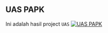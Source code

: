 ## UAS PAPK

Ini adalah hasil project `UAS`
[![UAS PAPK](https://res.cloudinary.com/marcomontalbano/image/upload/v1642244220/video_to_markdown/images/youtube--ZMzMYX7czfE-c05b58ac6eb4c4700831b2b3070cd403.jpg)](https://youtu.be/ZMzMYX7czfE "UAS PAPK")
